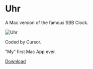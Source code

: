 # Uhr
A Mac version of the famous SBB Clock.

![Uhr](https://github.com/user-attachments/assets/433274ed-18f0-4db7-b56a-b333cec93c40)


Coded by Cursor.

"My" first Mac App ever.

[Download](https://github.com/cafe-megabyte/Uhr/releases/latest)
